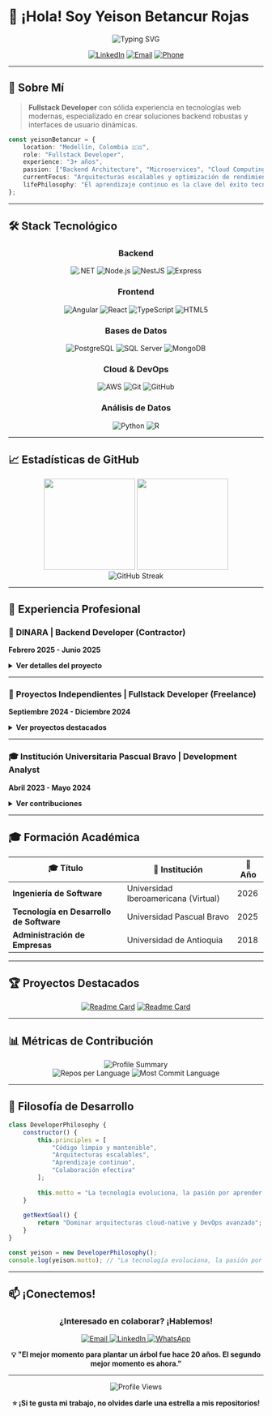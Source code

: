 # 👋 ¡Hola! Soy Yeison Betancur Rojas

<div align="center">
  <img src="https://readme-typing-svg.herokuapp.com?font=Fira+Code&size=30&duration=3000&pause=1000&color=2196F3&center=true&vCenter=true&width=600&lines=Fullstack+Developer;Backend+Specialist;Microservices+Architect;Cloud+Enthusiast" alt="Typing SVG" />
</div>

<div align="center">
  
  [![LinkedIn](https://img.shields.io/badge/LinkedIn-0077B5?style=for-the-badge&logo=linkedin&logoColor=white)](https://linkedin.com/in/yeison-betancur)
  [![Email](https://img.shields.io/badge/Email-D14836?style=for-the-badge&logo=gmail&logoColor=white)](mailto:yeison.betancur4002@hotmail.com)
  [![Phone](https://img.shields.io/badge/Phone-25D366?style=for-the-badge&logo=whatsapp&logoColor=white)](tel:+573148008084)
  
</div>

---

## 🚀 Sobre Mí

> **Fullstack Developer** con sólida experiencia en tecnologías web modernas, especializado en crear soluciones backend robustas y interfaces de usuario dinámicas.

```typescript
const yeisonBetancur = {
    location: "Medellín, Colombia 🇨🇴",
    role: "Fullstack Developer",
    experience: "3+ años",
    passion: ["Backend Architecture", "Microservices", "Cloud Computing"],
    currentFocus: "Arquitecturas escalables y optimización de rendimiento",
    lifePhilosophy: "El aprendizaje continuo es la clave del éxito tecnológico"
};
```

---

## 🛠️ Stack Tecnológico

<div align="center">

### **Backend**
<p>
  <img src="https://img.shields.io/badge/.NET-512BD4?style=for-the-badge&logo=dotnet&logoColor=white" alt=".NET"/>
  <img src="https://img.shields.io/badge/Node.js-339933?style=for-the-badge&logo=nodedotjs&logoColor=white" alt="Node.js"/>
  <img src="https://img.shields.io/badge/NestJS-E0234E?style=for-the-badge&logo=nestjs&logoColor=white" alt="NestJS"/>
  <img src="https://img.shields.io/badge/Express.js-000000?style=for-the-badge&logo=express&logoColor=white" alt="Express"/>
</p>

### **Frontend**
<p>
  <img src="https://img.shields.io/badge/Angular-DD0031?style=for-the-badge&logo=angular&logoColor=white" alt="Angular"/>
  <img src="https://img.shields.io/badge/React-61DAFB?style=for-the-badge&logo=react&logoColor=black" alt="React"/>
  <img src="https://img.shields.io/badge/TypeScript-3178C6?style=for-the-badge&logo=typescript&logoColor=white" alt="TypeScript"/>
  <img src="https://img.shields.io/badge/HTML5-E34F26?style=for-the-badge&logo=html5&logoColor=white" alt="HTML5"/>
</p>

### **Bases de Datos**
<p>
  <img src="https://img.shields.io/badge/PostgreSQL-316192?style=for-the-badge&logo=postgresql&logoColor=white" alt="PostgreSQL"/>
  <img src="https://img.shields.io/badge/SQL_Server-CC2927?style=for-the-badge&logo=microsoft-sql-server&logoColor=white" alt="SQL Server"/>
  <img src="https://img.shields.io/badge/MongoDB-47A248?style=for-the-badge&logo=mongodb&logoColor=white" alt="MongoDB"/>
</p>

### **Cloud & DevOps**
<p>
  <img src="https://img.shields.io/badge/AWS-232F3E?style=for-the-badge&logo=amazon-aws&logoColor=white" alt="AWS"/>
  <img src="https://img.shields.io/badge/Git-F05032?style=for-the-badge&logo=git&logoColor=white" alt="Git"/>
  <img src="https://img.shields.io/badge/GitHub-181717?style=for-the-badge&logo=github&logoColor=white" alt="GitHub"/>
</p>

### **Análisis de Datos**
<p>
  <img src="https://img.shields.io/badge/Python-3776AB?style=for-the-badge&logo=python&logoColor=white" alt="Python"/>
  <img src="https://img.shields.io/badge/R-276DC3?style=for-the-badge&logo=r&logoColor=white" alt="R"/>
</p>

</div>

---

## 📈 Estadísticas de GitHub

<div align="center">
  <img height="180em" src="https://github-readme-stats.vercel.app/api?username=YeisonBetancur&show_icons=true&theme=tokyonight&include_all_commits=true&count_private=true"/>
  <img height="180em" src="https://github-readme-stats.vercel.app/api/top-langs/?username=YeisonBetancur&layout=compact&langs_count=8&theme=tokyonight"/>
</div>

<div align="center">
  <img src="https://github-readme-streak-stats.herokuapp.com/?user=YeisonBetancur&theme=tokyonight" alt="GitHub Streak"/>
</div>

---

## 💼 Experiencia Profesional

### 🏢 **DINARA** | Backend Developer (Contractor)
**Febrero 2025 - Junio 2025**

<details>
<summary><strong>Ver detalles del proyecto</strong></summary>

**🎯 Logros Principales:**
- ✅ Diseñé arquitecturas de microservicios escalables usando **NestJS**
- ✅ Implementé APIs RESTful para comunicación eficiente entre servicios
- ✅ Integré bases de datos **PostgreSQL** y **MongoDB** con optimización de consultas
- ✅ Desarrollé estrategias de monitoreo y logging en entornos **AWS**

**🛠️ Stack:** `NestJS` `PostgreSQL` `MongoDB` `AWS` `Git` `GitHub`

</details>

---

### 🚀 **Proyectos Independientes** | Fullstack Developer (Freelance)
**Septiembre 2024 - Diciembre 2024**

<details>
<summary><strong>Ver proyectos destacados</strong></summary>

**🎲 Sistema de Gestión de Casino**
- Backend robusto con **NestJS**
- Frontend interactivo con **Angular**
- Base de datos optimizada con **PostgreSQL**

**🥩 Sistema de Distribución de Carnes**
- Lógica de negocio con **.NET Core**
- Interfaz moderna con **React**
- Vistas dinámicas con **Razor**

**🛠️ Stack:** `NestJS` `.NET Core` `Angular` `React` `PostgreSQL` `SQL Server`

</details>

---

### 🎓 **Institución Universitaria Pascual Bravo** | Development Analyst
**Abril 2023 - Mayo 2024**

<details>
<summary><strong>Ver contribuciones</strong></summary>

**📊 Optimización del Sistema Académico:**
- ⚡ Desarrollé triggers y procedimientos almacenados para mejorar eficiencia
- 🏗️ Implementé arquitectura MVC con **.NET Framework**
- 🔗 Integré **Entity Framework** para comunicación segura con BD
- ✅ Ejecuté pruebas unitarias e integración

**🛠️ Stack:** `.NET Framework` `Entity Framework` `SQL Server` `ASP.NET`

</details>

---

## 🎓 Formación Académica

<div align="center">

| 🎓 Título | 🏫 Institución | 📅 Año |
|-----------|----------------|---------|
| **Ingeniería de Software** | Universidad Iberoamericana (Virtual) | 2026 |
| **Tecnología en Desarrollo de Software** | Universidad Pascual Bravo | 2025 |
| **Administración de Empresas** | Universidad de Antioquia | 2018 |

</div>

---

## 🏆 Proyectos Destacados

<div align="center">

[![Readme Card](https://github-readme-stats.vercel.app/api/pin/?username=YeisonBetancur&repo=casino-management-system&theme=tokyonight)](https://github.com/YeisonBetancur/casino-management-system)
[![Readme Card](https://github-readme-stats.vercel.app/api/pin/?username=YeisonBetancur&repo=microservices-architecture&theme=tokyonight)](https://github.com/YeisonBetancur/microservices-architecture)

</div>

---

## 📊 Métricas de Contribución

<div align="center">
  <img src="https://github-profile-summary-cards.vercel.app/api/cards/profile-details?username=YeisonBetancur&theme=tokyonight" alt="Profile Summary"/>
</div>

<div align="center">
  <img src="https://github-profile-summary-cards.vercel.app/api/cards/repos-per-language?username=YeisonBetancur&theme=tokyonight" alt="Repos per Language"/>
  <img src="https://github-profile-summary-cards.vercel.app/api/cards/most-commit-language?username=YeisonBetancur&theme=tokyonight" alt="Most Commit Language"/>
</div>

---

## 🌟 Filosofía de Desarrollo

```javascript
class DeveloperPhilosophy {
    constructor() {
        this.principles = [
            "Código limpio y mantenible",
            "Arquitecturas escalables",
            "Aprendizaje continuo",
            "Colaboración efectiva"
        ];
        
        this.motto = "La tecnología evoluciona, la pasión por aprender permanece";
    }
    
    getNextGoal() {
        return "Dominar arquitecturas cloud-native y DevOps avanzado";
    }
}

const yeison = new DeveloperPhilosophy();
console.log(yeison.motto); // "La tecnología evoluciona, la pasión por aprender permanece"
```

---

## 📫 ¡Conectemos!

<div align="center">

### ¿Interesado en colaborar? ¡Hablemos!

<p>
  <a href="mailto:yeison.betancur4002@hotmail.com">
    <img src="https://img.shields.io/badge/Gmail-D14836?style=for-the-badge&logo=gmail&logoColor=white" alt="Email"/>
  </a>
  <a href="https://linkedin.com/in/yeison-betancur">
    <img src="https://img.shields.io/badge/LinkedIn-0077B5?style=for-the-badge&logo=linkedin&logoColor=white" alt="LinkedIn"/>
  </a>
  <a href="tel:+573148008084">
    <img src="https://img.shields.io/badge/WhatsApp-25D366?style=for-the-badge&logo=whatsapp&logoColor=white" alt="WhatsApp"/>
  </a>
</p>

**💡 "El mejor momento para plantar un árbol fue hace 20 años. El segundo mejor momento es ahora."**

</div>

---

<div align="center">
  <img src="https://komarev.com/ghpvc/?username=YeisonBetancur&color=blueviolet&style=for-the-badge&label=PROFILE+VIEWS" alt="Profile Views"/>
</div>

<div align="center">
  
  **⭐ ¡Si te gusta mi trabajo, no olvides darle una estrella a mis repositorios!**
  
</div>
